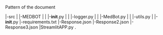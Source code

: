 Pattern of the document

|-src
|  |-MEDBOT
|  |    |-__init__.py
|  |    |-logger.py
|  |    |-MedBot.py
|  |    |-utils.py
|  |-__init__.py
|-requirements.txt
|-Response.json
|-Response2.json
|-Response3.json
|StreamlitAPP.py
.
